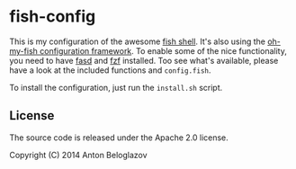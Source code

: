 # fish-config

This is my configuration of the awesome [fish
shell](https://github.com/fish-shell/fish-shell). It's also using the
[oh-my-fish configuration framework](https://github.com/bpinto/oh-my-fish). To
enable some of the nice functionality, you need to have
[fasd](https://github.com/clvv/fasd) and [fzf](https://github.com/junegunn/fzf)
installed. Too see what's available, please have a look at the included
functions and `config.fish`.

To install the configuration, just run the `install.sh` script.


## License

The source code is released under the Apache 2.0 license.

Copyright (C) 2014 Anton Beloglazov
